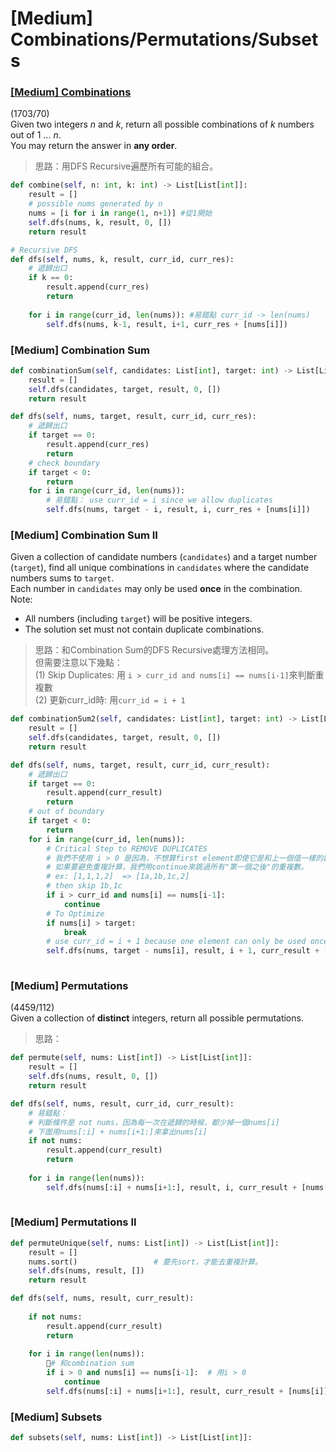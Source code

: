 # \[Medium\] Combinations/Permutations/Subsets

### [\[Medium\] Combinations](https://leetcode.com/problems/combinations/)

\(1703/70\)  
Given two integers _n_ and _k_, return all possible combinations of _k_ numbers out of 1 ... _n_.  
You may return the answer in **any order**.

> 思路：用DFS Recursive遍歷所有可能的組合。

```python
def combine(self, n: int, k: int) -> List[List[int]]:
    result = []
    # possible nums generated by n
    nums = [i for i in range(1, n+1)] #從1開始
    self.dfs(nums, k, result, 0, [])
    return result

# Recursive DFS
def dfs(self, nums, k, result, curr_id, curr_res):
    # 遞歸出口
    if k == 0:
        result.append(curr_res)
        return
        
    for i in range(curr_id, len(nums)): #易錯點 curr_id -> len(nums)
        self.dfs(nums, k-1, result, i+1, curr_res + [nums[i]])
```

### \[Medium\] Combination Sum

```python
def combinationSum(self, candidates: List[int], target: int) -> List[List[int]]:
    result = []
    self.dfs(candidates, target, result, 0, [])
    return result

def dfs(self, nums, target, result, curr_id, curr_res):
    # 遞歸出口
    if target == 0:
        result.append(curr_res)
        return
    # check boundary
    if target < 0:
        return 
    for i in range(curr_id, len(nums)):
        # 易錯點： use curr_id = i since we allow duplicates
        self.dfs(nums, target - i, result, i, curr_res + [nums[i]])
```

### \[Medium\] Combination Sum II

Given a collection of candidate numbers \(`candidates`\) and a target number \(`target`\), find all unique combinations in `candidates` where the candidate numbers sums to `target`.  
Each number in `candidates` may only be used **once** in the combination.  
Note:

* All numbers \(including `target`\) will be positive integers.
* The solution set must not contain duplicate combinations.

> 思路：和Combination Sum的DFS Recursive處理方法相同。  
> 但需要注意以下幾點：  
> \(1\) Skip Duplicates: 用 `i > curr_id and nums[i] == nums[i-1]`來判斷重複數  
> \(2\) 更新curr\_id時: 用`curr_id = i + 1`

```python
def combinationSum2(self, candidates: List[int], target: int) -> List[List[int]]:
    result = []
    self.dfs(candidates, target, result, 0, [])
    return result

def dfs(self, nums, target, result, curr_id, curr_result):
    # 遞歸出口
    if target == 0:
        result.append(curr_result)
        return
    # out of boundary
    if target < 0:
        return
    for i in range(curr_id, len(nums)): 
        # Critical Step to REMOVE DUPLICATES
        # 我們不使用 i > 0 是因為，不想算first element即使它是和上一個值一樣的數。
        # 如果要避免重複計算，我們用continue來跳過所有"第一個之後"的重複數。
        # ex: [1,1,1,2]  => [1a,1b,1c,2]
        # then skip 1b,1c 
        if i > curr_id and nums[i] == nums[i-1]:
            continue
        # To Optimize
        if nums[i] > target:
            break
        # use curr_id = i + 1 because one element can only be used once
        self.dfs(nums, target - nums[i], result, i + 1, curr_result + [nums[i]])
        
```

### \[Medium\] Permutations

\(4459/112\)  
Given a collection of **distinct** integers, return all possible permutations.

> 思路：

```python
def permute(self, nums: List[int]) -> List[List[int]]:
    result = []
    self.dfs(nums, result, 0, [])
    return result

def dfs(self, nums, result, curr_id, curr_result):
    # 易錯點：
    # 判斷條件是 not nums，因為每一次在遞歸的時候，都少掉一個nums[i]
    # 下面用nums[:i] + nums[i+1:]來拿出nums[i]
    if not nums:
        result.append(curr_result)
        return
        
    for i in range(len(nums)):
        self.dfs(nums[:i] + nums[i+1:], result, i, curr_result + [nums[i]])
        
```

### \[Medium\] Permutations II

```python
def permuteUnique(self, nums: List[int]) -> List[List[int]]:
    result = []
    nums.sort()                 # 要先sort，才能去重複計算。
    self.dfs(nums, result, [])
    return result

def dfs(self, nums, result, curr_result):
    
    if not nums:
        result.append(curr_result)
        return
    
    for i in range(len(nums)):
        # 和combination sum
        if i > 0 and nums[i] == nums[i-1]:  # 用i > 0
            continue
        self.dfs(nums[:i] + nums[i+1:], result, curr_result + [nums[i]])
```

### \[Medium\] Subsets

```python
def subsets(self, nums: List[int]) -> List[List[int]]:
```

